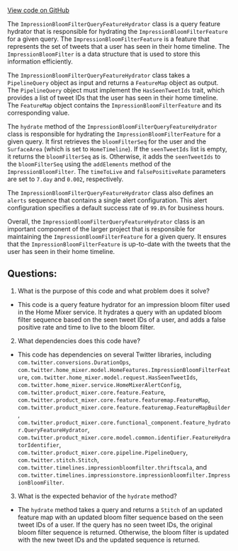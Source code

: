 [View code on GitHub](https://github.com/misbahsy/the-algorithm/home-mixer/server/src/main/scala/com/twitter/home_mixer/functional_component/feature_hydrator/ImpressionBloomFilterQueryFeatureHydrator.scala)

The `ImpressionBloomFilterQueryFeatureHydrator` class is a query feature hydrator that is responsible for hydrating the `ImpressionBloomFilterFeature` for a given query. The `ImpressionBloomFilterFeature` is a feature that represents the set of tweets that a user has seen in their home timeline. The `ImpressionBloomFilter` is a data structure that is used to store this information efficiently.

The `ImpressionBloomFilterQueryFeatureHydrator` class takes a `PipelineQuery` object as input and returns a `FeatureMap` object as output. The `PipelineQuery` object must implement the `HasSeenTweetIds` trait, which provides a list of tweet IDs that the user has seen in their home timeline. The `FeatureMap` object contains the `ImpressionBloomFilterFeature` and its corresponding value.

The `hydrate` method of the `ImpressionBloomFilterQueryFeatureHydrator` class is responsible for hydrating the `ImpressionBloomFilterFeature` for a given query. It first retrieves the `bloomFilterSeq` for the user and the `SurfaceArea` (which is set to `HomeTimeline`). If the `seenTweetIds` list is empty, it returns the `bloomFilterSeq` as is. Otherwise, it adds the `seenTweetIds` to the `bloomFilterSeq` using the `addElements` method of the `ImpressionBloomFilter`. The `timeToLive` and `falsePositiveRate` parameters are set to `7.day` and `0.002`, respectively.

The `ImpressionBloomFilterQueryFeatureHydrator` class also defines an `alerts` sequence that contains a single alert configuration. This alert configuration specifies a default success rate of `99.8%` for business hours.

Overall, the `ImpressionBloomFilterQueryFeatureHydrator` class is an important component of the larger project that is responsible for maintaining the `ImpressionBloomFilterFeature` for a given query. It ensures that the `ImpressionBloomFilterFeature` is up-to-date with the tweets that the user has seen in their home timeline.
## Questions: 
 1. What is the purpose of this code and what problem does it solve? 
- This code is a query feature hydrator for an impression bloom filter used in the Home Mixer service. It hydrates a query with an updated bloom filter sequence based on the seen tweet IDs of a user, and adds a false positive rate and time to live to the bloom filter.

2. What dependencies does this code have? 
- This code has dependencies on several Twitter libraries, including `com.twitter.conversions.DurationOps`, `com.twitter.home_mixer.model.HomeFeatures.ImpressionBloomFilterFeature`, `com.twitter.home_mixer.model.request.HasSeenTweetIds`, `com.twitter.home_mixer.service.HomeMixerAlertConfig`, `com.twitter.product_mixer.core.feature.Feature`, `com.twitter.product_mixer.core.feature.featuremap.FeatureMap`, `com.twitter.product_mixer.core.feature.featuremap.FeatureMapBuilder`, `com.twitter.product_mixer.core.functional_component.feature_hydrator.QueryFeatureHydrator`, `com.twitter.product_mixer.core.model.common.identifier.FeatureHydratorIdentifier`, `com.twitter.product_mixer.core.pipeline.PipelineQuery`, `com.twitter.stitch.Stitch`, `com.twitter.timelines.impressionbloomfilter.thriftscala`, and `com.twitter.timelines.impressionstore.impressionbloomfilter.ImpressionBloomFilter`.

3. What is the expected behavior of the `hydrate` method? 
- The `hydrate` method takes a query and returns a `Stitch` of an updated feature map with an updated bloom filter sequence based on the seen tweet IDs of a user. If the query has no seen tweet IDs, the original bloom filter sequence is returned. Otherwise, the bloom filter is updated with the new tweet IDs and the updated sequence is returned.